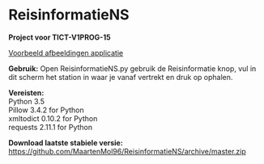 # ReisinformatieNS
<b>Project voor TICT-V1PROG-15</b>

<a href="https://github.com/MaartenMol96/ReisinformatieNS/wiki">Voorbeeld afbeeldingen applicatie</a>

<b>Gebruik:</b>
Open ReisinformatieNS.py gebruik de Reisinformatie knop, vul in dit scherm het station in waar je vanaf vertrekt en druk op ophalen.

<b>Vereisten:</b><br>
Python 3.5<br>
Pillow 3.4.2 for Python<br>
xmltodict 0.10.2 for Python<br>
requests 2.11.1 for Python

<b>Download laatste stabiele versie:</b> https://github.com/MaartenMol96/ReisinformatieNS/archive/master.zip
